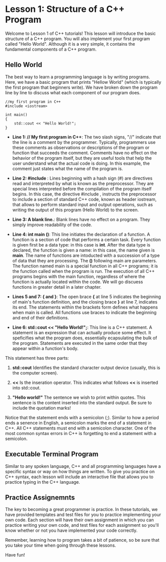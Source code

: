 Lesson 1: Structure of a C++ Program
==========

Welcome to Lesson 1 of C++ tutorials! This lesson will introduce the basic structure of a C++ program. You will also implement your first program called "Hello World". Although it is a very simple, it contains the fundamental components of a C++ program.

Hello World
---------

The best way to learn a programming language is by writing programs. Here, we have a basic program that prints "Hellow World" (which is typically the first program that beginners write). We have broken down the program line by line to discuss what each component of our program does.

	//my first program in C++
	#include <iostream>
	
	int main()
	{
		std::cout << "Hello World!";
	}

+ **Line 1: // My first program in C++**:
The two slash signs, "//"  indicate that the line is a comment by the programmer. Typically, programmers use these comments as observations or descriptions of the program or function that succeeds the comment. Comments have no effect on the behavior of the program itself, but they are useful tools that help the user understand what the actual code is doing. In this example, the comment just states what the name of the program is.

+ **Line 2: #include <iostream>**:
Lines beginning with a hash sign (#) are directives read and interpreted by what is known as the preprocessor. They are special lines interpreted before the compilation of the program itself begins. In this case, the directive #include <iostream>, instructs the preprocessor to include a section of standard C++ code, known as header iostream, that allows to perform standard input and output operations, such as writing the output of this program (Hello World) to the screen.

* **Line 3: A blank line.**:
Blank lines have no effect on a program. They simply improve readability of the code.

* **Line 4: int main ()**:
This line initiates the declaration of a function. A function is a section of code that performs a certain task. Every function is given first be a data type: in this case is **int**. After the data type is declared, the function is given a name: in this case, the name given is **main**. The name of functions are intoducted with a succession of a type of data that they are processing. The **()** following main are parameters. The function named main is a special function in all C++ programs; it is the function called when the program is run. The execution of all C++ programs begins with the main function, regardless of where the function is actually located within the code. We will go discuess functions in greater detail in a later chapter.
* **Lines 5 and 7: { and }**:
The open brace **{** at line 5 indicates the beginning of main's function definition, and the closing brace **}** at line 7, indicates its end. The statements within the brackets form defines what happens when main is called. All functions use braces to indicate the beginning and end of their definitions.

+ **Line 6: std::cout << "Hello World!";**:
This line is a C++ statement. A statement is an expression that can actually produce some effect. It speficifies what the program does, essentially ecapsulating the bulk of the program. Statements are executed in the same order that they appear within a function's body.

This statement has three parts: 

1. **std::cout** Identifies the standard character output device (usually, this is the computer screen). 

2. **<<** Is the inseration operator. This indicates what follows **<<** is inserted into std::cout. 

3. **"Hello world!"** The sentence we wish to print within quotes. This sentence is the content inserted into the standard output. Be sure to include the quotation marks!

Notice that the statement ends with a semicolon (;). Similar to how a period ends a senence in English, a semicolon marks the end of a statement in C++. All C++ statements must end with a semicolon character. One of the most common syntax errors in C++ is forgetting to end a statement with a semicolon.




Executable Terminal Program
---------

Similar to any spoken language, C++ and all programming languages have a specific syntax or way on how things are written. To give you practice on C++ syntax, each lesson will include an interactive file that allows you to practice typing in the C++ language. 


Practice Assignemnts
--------

The key to becoming a great programmer is practice. In these tutorials, we have provided templates and test files for you to practice implementing your own code. Each section will have their own assignment in which you can practice writing your own code, and test files for each assignment so you'll know whether or not you have implemented your code correctly.

Remember, learning how to program takes a bit of patience, so be sure that you take your time when going through these lessons.

Have fun!

